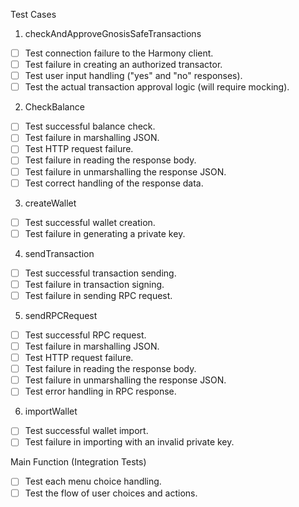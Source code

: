 Test Cases
1. checkAndApproveGnosisSafeTransactions
- [ ] Test connection failure to the Harmony client.
- [ ] Test failure in creating an authorized transactor.
- [ ] Test user input handling ("yes" and "no" responses).
- [ ] Test the actual transaction approval logic (will require mocking).

2. CheckBalance
- [ ] Test successful balance check.
- [ ] Test failure in marshalling JSON.
- [ ] Test HTTP request failure.
- [ ] Test failure in reading the response body.
- [ ] Test failure in unmarshalling the response JSON.
- [ ] Test correct handling of the response data.

3. createWallet
- [ ] Test successful wallet creation.
- [ ] Test failure in generating a private key.

4. sendTransaction
- [ ] Test successful transaction sending.
- [ ] Test failure in transaction signing.
- [ ] Test failure in sending RPC request.

5. sendRPCRequest
- [ ] Test successful RPC request.
- [ ] Test failure in marshalling JSON.
- [ ] Test HTTP request failure.
- [ ] Test failure in reading the response body.
- [ ] Test failure in unmarshalling the response JSON.
- [ ] Test error handling in RPC response.

6. importWallet
- [ ] Test successful wallet import.
- [ ] Test failure in importing with an invalid private key.

Main Function (Integration Tests)
- [ ] Test each menu choice handling.
- [ ] Test the flow of user choices and actions.